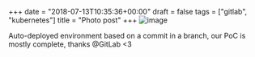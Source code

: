 +++
date = "2018-07-13T10:35:36+00:00"
draft = false
tags = ["gitlab", "kubernetes"]
title = "Photo post"
+++
![image](/img/2018-07-13-photo-post/0299ae179b68f9fd7e079509fe0e7e3db3225362e0833a943827e11b67671b0b.png)

Auto-deployed environment based on a commit in a branch, our PoC is mostly complete, thanks @GitLab <3
